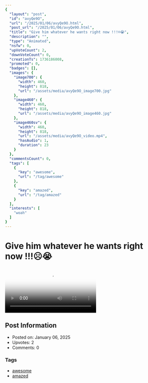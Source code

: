 ```yaml
---
{
  "layout": "post",
  "id": "avyQe9O",
  "url": "/2025/01/06/avyQe9O.html",
  "post_url": "/2025/01/06/avyQe9O.html",
  "title": "Give him whatever he wants right now !!!☹️😭",
  "description": "",
  "type": "Animated",
  "nsfw": 0,
  "upVoteCount": 2,
  "downVoteCount": 0,
  "creationTs": 1736186008,
  "promoted": 0,
  "badges": [],
  "images": {
    "image700": {
      "width": 460,
      "height": 818,
      "url": "/assets/media/avyQe9O_image700.jpg"
    },
    "image460": {
      "width": 460,
      "height": 818,
      "url": "/assets/media/avyQe9O_image460.jpg"
    },
    "image460sv": {
      "width": 460,
      "height": 818,
      "url": "/assets/media/avyQe9O_video.mp4",
      "hasAudio": 1,
      "duration": 23
    }
  },
  "commentsCount": 0,
  "tags": [
    {
      "key": "awesome",
      "url": "/tag/awesome"
    },
    {
      "key": "amazed",
      "url": "/tag/amazed"
    }
  ],
  "interests": [
    "woah"
  ]
}
---
```


# Give him whatever he wants right now !!!☹️😭

<video controls playsinline loop poster="/assets/media/avyQe9O_image460.jpg">
  <source src="/assets/media/avyQe9O_video.mp4" type="video/mp4">
  Your browser does not support the video tag.
</video>

## Post Information

- Posted on: January 06, 2025
- Upvotes: 2
- Comments: 0

### Tags

- [awesome](/tag/awesome)
- [amazed](/tag/amazed)
